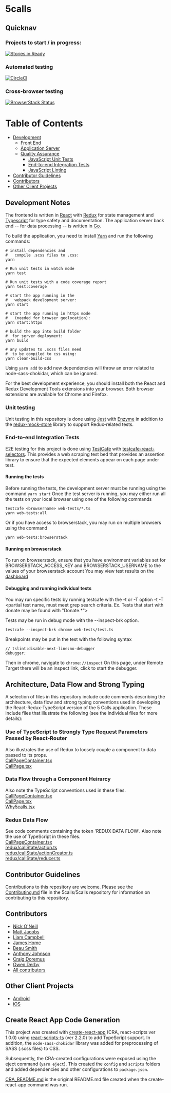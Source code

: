 # 5calls

## Quicknav
### Projects to start / in progress:
[![Stories in Ready](https://badge.waffle.io/5calls/5calls.png?label=ready&title=Ready)](http://waffle.io/5calls/5calls)
### Automated testing
[![CircleCI](https://circleci.com/gh/5calls/5calls.svg?style=svg)](https://circleci.com/gh/5calls/5calls)
### Cross-browser testing
[![BrowserStack Status](https://www.browserstack.com/automate/badge.svg?badge_key=UjRNc0oxeXBESnloeEtyaUNZNEhYaHVVd25tS0x2VHZvUlVuK0gwaFNYTT0tLTlNcFhySGROOThHZW1YSDYxZ2Zid3c9PQ==--505e91904e448bf498ea1905b0e8d17b5fedc7bf)](https://www.browserstack.com/automate/public-build/UjRNc0oxeXBESnloeEtyaUNZNEhYaHVVd25tS0x2VHZvUlVuK0gwaFNYTT0tLTlNcFhySGROOThHZW1YSDYxZ2Zid3c9PQ==--505e91904e448bf498ea1905b0e8d17b5fedc7bf)


# Table of Contents
* [Development](#Development)
    * [Front End](#Front_End)
    * [Application Server](#Application_Server)
    * [Quality Assurance](#QA)
        * [JavaScript Unit Tests](#JavaScript_Unit_Tests)
        * [End-to-end Integration Tests](#End-to-end_Integration_Tests)
        * [JavaScript Linting](#ESLint)
* [Contributor Guidelines](#Contributor_Guidelines)
* [Contributors](#Contributors)
* [Other Client Projects](#Other_Client_Projects)

## Development Notes

The frontend is written in [React](https://facebook.github.io/react/) with [Redux](http://redux.js.org/) for state management and [Typescript](https://www.typescriptlang.org/) for type safety and documentation. The application server back end -- for data processing -- is written in [Go](https://golang.org/).

To build the application, you need to install [Yarn](https://yarnpkg.com/) and run the following commands:
```
# install dependencies and
#   compile .scss files to .css:
yarn

# Run unit tests in watch mode
yarn test

# Run unit tests with a code coverage report
yarn test:coverage

# start the app running in the
#   webpack development server:
yarn start

# start the app running in https mode
#   (needed for browser geolocation):
yarn start:https

# build the app into build folder
#  for server deployment:
yarn build

# any updates to .scss files need
#  to be compiled to css using:
yarn clean-build-css
```

Using `yarn add` to add new dependencies
will throw an error related to node-sass-chokidar, which can be ignored.

For the best development experience, you should install both the React and Redux Development Tools extensions into your browser. Both browser extensions are available for Chrome and Firefox.

### Unit testing
Unit testing in this repository is done using [Jest](https://facebook.github.io/jest/) with [Enzyme](https://github.com/airbnb/enzyme) in addition to the [redux-mock-store](https://github.com/arnaudbenard/redux-mock-store) library to support Redux-related tests.

<a id="End-to-end_Integration_Tests"></a>
### End-to-end Integration Tests
E2E testing for this project is done using [TestCafe](https://testcafe.devexpress.com/) with [testcafe-react-selectors](https://github.com/DevExpress/testcafe-react-selectors). This provides a web scraping test bed that provides an assertion library to ensure that the expected elements appear on each page under test. 

#### Running the tests
Before running the tests, the development server must be running using the command
`yarn start`
Once the test server is running, you may either run all the tests on your local browser using one of the following commands
```
testcafe <browsername> web-tests/*.ts
yarn web-tests:all
```
Or if you have access to browserstack, you may run on multiple browsers using the command

`yarn web-tests:browserstack`

#### Running on browserstack
To run on browserstack, ensure that you have environment variables set for BROWSERSTACK_ACCESS_KEY and BROWSERSTACK_USERNAME to the values of your browserstack account
You may view test results on the [dashboard](https://automate.browserstack.com/builds)

#### Debugging and running individual tests
You may run specific tests by running testcafe with the -t or -T option
-t <full test name>
-T <partial test name, must meet grep search criteria. Ex. Tests that start with donate may be found with "Donate.*">

Tests may be run in debug mode with the --inspect-brk option. 
```
testcafe --inspect-brk chrome web-tests/test.ts 
```
Breakpoints may be put in the test with the following syntax
```
// tslint:disable-next-line:no-debugger
debugger;
```
Then in chrome, navigate to `chrome://inspect`
On this page, under Remote Target there will be an inspect link, click to start the debugger.

## Architecture, Data Flow and Strong Typing
A selection of files in this repository include code comments describing the architecture, data flow and strong typing conventions used in developing the React-Redux-TypeScript version of the 5 Calls application. These include files that illustrate the following (see the individual files for more details):

### Use of TypeScript to Strongly Type Request Parameters Passed by React-Router
Also illustrates the use of Redux to loosely couple a component to data passed to its props.<br/>
[CallPageContainer.tsx](https://github.com/5calls/react-dev/blob/master/src/components/call/CallPageContainer.tsx)<br/>
[CallPage.tsx](https://github.com/5calls/react-dev/blob/master/src/components/call/CallPage.tsx)<br/>

### Data Flow through a Component Heirarcy
Also note the TypeScript conventions used in these files.<br/>
[CallPageContainer.tsx](https://github.com/5calls/react-dev/blob/master/src/components/call/CallPageContainer.tsx)<br/>
[CallPage.tsx](https://github.com/5calls/react-dev/blob/master/src/components/call/CallPage.tsx)<br/>
[Why5calls.tsx](https://github.com/5calls/react-dev/blob/master/src/components/call/Call.tsx)<br/>

### Redux Data Flow

See code comments containing the token 'REDUX DATA FLOW'. Also note the use of TypeScript in these files.<br/>
[CallPageContainer.tsx](https://github.com/5calls/react-dev/blob/master/src/components/call/CallPageContainer.tsx)<br/>
[redux/callState/action.ts](https://github.com/5calls/react-dev/blob/master/src/redux/callState/action.ts)<br/>
[redux/callState/actionCreator.ts](https://github.com/5calls/react-dev/blob/master/src/redux/callState/actionCreator.ts)<br/>
[redux/callState/reducer.ts](https://github.com/5calls/react-dev/blob/master/src/redux/callState/reducer.ts)<br/>

## Contributor Guidelines

Contributions to this repository are welcome. Please see the [Contributing.md](https://github.com/5calls/5calls/blob/master/CONTRIBUTING.md) file in the 5calls/5calls repository for information on contributing to this repository.

<a id="Contributors"></a>
## Contributors
 - [Nick O'Neill](https://github.com/nickoneill)
 - [Matt Jacobs](https://github.com/capndesign)
 - [Liam Campbell](https://github.com/liamdanger)
 - [James Home](https://github.com/jameshome)
 - [Beau Smith](https://github.com/beausmith)
 - [Anthony Johnson](https://github.com/agjohnson)
 - [Craig Doremus](https://github.com/cdoremus)
 - [Owen Derby](https://github.com/oderby)
 - [All contributors](https://github.com/5calls/5calls/graphs/contributors)

 <a id="Other_Client_Projects"></a>
## Other Client Projects
 - [Android](https://github.com/5calls/android)
 - [iOS](https://github.com/5calls/ios)

## Create React App Code Generation

This project was created with [create-react-app](https://github.com/facebookincubator/create-react-app) (CRA, react-scripts ver 1.0.0) using [react-scripts-ts](https://github.com/wmonk/create-react-app-typescript) (ver 2.2.0) to add TypeScript support. In addition, the `node-sass-chokidar` library was added for preprocessing of SASS (.scss files) to CSS.

Subsequently, the CRA-created configurations were exposed using the eject command (`yarn eject`). This created the `config` and `scripts` folders and added dependencies and other configurations to `package.json`.

[CRA_README.md](CRA_README.md) is the original README.md file created when the create-react-app command was run.
